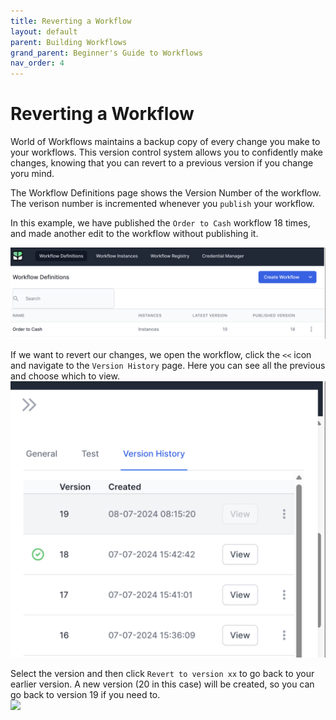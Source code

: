 ```yaml
---
title: Reverting a Workflow
layout: default
parent: Building Workflows
grand_parent: Beginner's Guide to Workflows
nav_order: 4
---
```


# Reverting a Workflow

World of Workflows maintains a backup copy of every change you make to your workflows.  This version control system allows you to confidently make changes, knowing that you can revert to a previous version if you change yoru mind.

The Workflow Definitions page shows the Version Number of the workflow.
The verison number is incremented whenever you `publish` your workflow.

In this example, we have published the `Order to Cash` workflow 18 times, and made another edit to the workflow without publishing it.

![](../images/2024-07-08-09-11-27.png)

If we want to revert our changes, we open the workflow, click the `<<` icon and navigate to the `Version History` page.  Here you can see all the previous and choose which to view.
![](../images/2024-07-08-09-16-46.png)

Select the version and then click `Revert to version xx`  to go back to your earlier version.  A new version (20 in this case) will be created, so you can go back to version 19 if you need to.  
![](../images/22024-07-08-09-18-25.png)

